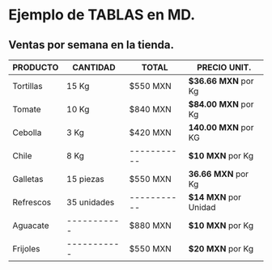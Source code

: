 # Ejemplo de TABLAS en MD.
## Ventas por semana en la tienda.

| PRODUCTO    | CANTIDAD    | TOTAL | PRECIO UNIT. |
| ----------- | ----------- | ----------- | ----------- |
| Tortillas   | 15 Kg       | $550 MXN | **$36.66 MXN** por Kg |
| Tomate      | 10 Kg       | $840 MXN | **$84.00 MXN** por Kg |
| Cebolla     | 3 Kg        | $420 MXN | **140.00 MXN** por KG |
| Chile       | 8 Kg        | ----------- | **$10 MXN** por Kg |
| Galletas    | 15 piezas   | $550 MXN | **36.66 MXN** por Kg |
| Refrescos   | 35 unidades | ----------- | **$14 MXN** por Unidad |
| Aguacate    | ----------- | $880 MXN | **$10 MXN** por Kg |
| Frijoles    | ----------- | $550 MXN | **$20 MXN** por Kg |
